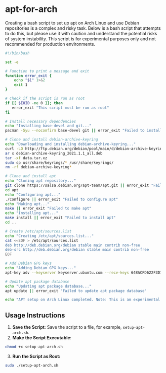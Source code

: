# apt-for-arch

Creating a bash script to set up apt on Arch Linux and use Debian repositories is a complex and risky task. Below is a bash script that attempts to do this, but please use it with caution and understand the potential risks of system instability. This script is for experimental purposes only and not recommended for production environments.
```bash
#!/bin/bash

set -e

# Function to print a message and exit
function error_exit {
    echo "$1" 1>&2
    exit 1
}

# Check if the script is run as root
if [[ $EUID -ne 0 ]]; then
   error_exit "This script must be run as root"
fi

# Install necessary dependencies
echo "Installing base-devel and git..."
pacman -Syu --noconfirm base-devel git || error_exit "Failed to install base-devel and git"

# Clone and install debian-archive-keyring
echo "Downloading and installing debian-archive-keyring..."
curl -LO http://ftp.debian.org/debian/pool/main/d/debian-archive-keyring/debian-archive-keyring_2021.1.1_all.deb
ar x debian-archive-keyring_2021.1.1_all.deb
tar -xf data.tar.xz
sudo cp usr/share/keyrings/* /usr/share/keyrings/
rm -rf debian-archive-keyring*

# Clone and install apt
echo "Cloning apt repository..."
git clone https://salsa.debian.org/apt-team/apt.git || error_exit "Failed to clone apt"
cd apt
echo "Configuring apt..."
./configure || error_exit "Failed to configure apt"
echo "Making apt..."
make || error_exit "Failed to make apt"
echo "Installing apt..."
make install || error_exit "Failed to install apt"
cd ..

# Create /etc/apt/sources.list
echo "Creating /etc/apt/sources.list..."
cat <<EOF > /etc/apt/sources.list
deb http://deb.debian.org/debian stable main contrib non-free
deb-src http://deb.debian.org/debian stable main contrib non-free
EOF

# Add Debian GPG keys
echo "Adding Debian GPG keys..."
apt-key adv --keyserver keyserver.ubuntu.com --recv-keys 648ACFD622F3D138 112695A0E562B32A 40976EAF437D05B5 || error_exit "Failed to add Debian GPG keys"

# Update apt package database
echo "Updating apt package database..."
apt update || error_exit "Failed to update apt package database"

echo "APT setup on Arch Linux completed. Note: This is an experimental setup and may lead to system instability."
```

## Usage Instructions

1. **Save the Script:**
   Save the script to a file, for example, `setup-apt-arch.sh`.
2. **Make the Script Executable:**
```bash
chmod +x setup-apt-arch.sh
 ```
3. **Run the Script as Root:**
```bash
sudo ./setup-apt-arch.sh
```
